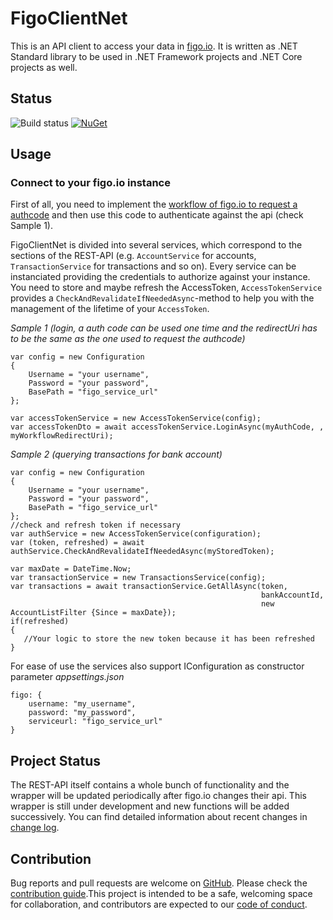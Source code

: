 ﻿# FigoClientNet

This is an API client to access your data in [figo.io](https://www.figo.io/). It is written as .NET Standard library to be used in .NET Framework projects and .NET Core projects as well. 

## Status

![Build status](https://travis-ci.org/martinhey/BillomatNet.svg?branch=master)
[![NuGet](https://img.shields.io/nuget/dt/TaurusSoftware.BillomatNet.svg)](https://www.nuget.org/packages/TaurusSoftware.BillomatNet/)

## Usage

### Connect to your figo.io instance

First of all, you need to implement the [workflow of figo.io to request a authcode](http://docs.figo.io/regshield/ongoing-ais.html#section/Introduction/Connecting-a-financial-source) and then use this code to authenticate against the api (check Sample 1).

FigoClientNet is divided into several services, which correspond to the sections of the REST-API (e.g. `AccountService` for accounts, `TransactionService` for transactions and so on). 
Every service can be instanciated providing the credentials to authorize against your instance. 
You need to store and maybe refresh the AccessToken, `AccessTokenService` provides a `CheckAndRevalidateIfNeededAsync`-method to help you with the management of the lifetime of your `AccessToken`.
 
*Sample 1 (login, a auth code can be used one time and the redirectUri has to be the same as the one used to request the authcode)*
```
var config = new Configuration
{
    Username = "your username",
    Password = "your password",
    BasePath = "figo_service_url" 
};

var accessTokenService = new AccessTokenService(config);
var accessTokenDto = await accessTokenService.LoginAsync(myAuthCode, , myWorkflowRedirectUri);
```

*Sample 2 (querying transactions for bank account)*
```
var config = new Configuration
{
    Username = "your username",
    Password = "your password",
    BasePath = "figo_service_url" 
};
//check and refresh token if necessary
var authService = new AccessTokenService(configuration);
var (token, refreshed) = await authService.CheckAndRevalidateIfNeededAsync(myStoredToken);

var maxDate = DateTime.Now;
var transactionService = new TransactionsService(config);
var transactions = await transactionService.GetAllAsync(token,
                                                        bankAccountId,
                                                        new AccountListFilter {Since = maxDate});
if(refreshed)
{
   //Your logic to store the new token because it has been refreshed
}
```

For ease of use the services also support IConfiguration as constructor parameter
*appsettings.json*
```
figo: {
    username: "my_username",
    password: "my_password",
    serviceurl: "figo_service_url"
}
```

## Project Status

The REST-API itself contains a whole bunch of functionality and the wrapper will be updated periodically after figo.io changes their api. This wrapper is still under development and new functions will be added 
successively. You can find detailed information about recent changes in [change log](CHANGELOG.md).

## Contribution

Bug reports and pull requests are welcome on [GitHub](https://github.com/DevelappersGmbH/FigoClientNet). Please check the [contribution guide](CONTRIBUTING.md).This project is intended to be a safe, welcoming space for collaboration, and contributors are expected to our [code of conduct](CODE_OF_CONDUCT.md).